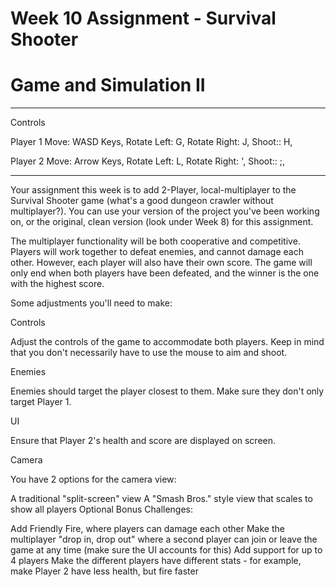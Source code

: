 # Week 10 Assignment - Survival Shooter
# Game and Simulation II

----

Controls

Player 1
Move: WASD Keys,
Rotate Left: G,
Rotate Right: J,
Shoot:: H,

Player 2
Move: Arrow Keys,
Rotate Left: L,
Rotate Right: ',
Shoot:: ;,

----

Your assignment this week is to add 2-Player, local-multiplayer to the Survival Shooter game (what's a good dungeon crawler without multiplayer?). You can use your version of the project you've been working on, or the original, clean version (look under Week 8) for this assignment.

The multiplayer functionality will be both cooperative and competitive. Players will work together to defeat enemies, and cannot damage each other. However, each player will also have their own score. The game will only end when both players have been defeated, and the winner is the one with the highest score.

Some adjustments you'll need to make:

Controls

Adjust the controls of the game to accommodate both players. Keep in mind that you don't necessarily have to use the mouse to aim and shoot.

Enemies

Enemies should target the player closest to them. Make sure they don't only target Player 1.

UI

Ensure that Player 2's health and score are displayed on screen.

Camera

You have 2 options for the camera view:

A traditional "split-screen" view
A "Smash Bros." style view that scales to show all players
Optional Bonus Challenges:

Add Friendly Fire, where players can damage each other
Make the multiplayer "drop in, drop out" where a second player can join or leave the game at any time (make sure the UI accounts for this)
Add support for up to 4 players
Make the different players have different stats - for example, make Player 2 have less health, but fire faster
